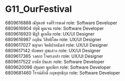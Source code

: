 # G11_OurFestival
6809616888	ณัฐพงษ์ จงศิริวรพงศ์ role: Software Developer <br>
6809616904	ปฐพี พูดเจน role: Software Developer <br>
6809616920	ฟิฏรี มูเหล็ม role: UX/UI Designer <br>
6809616987	กฤติน วิสิทธิโชค role: UX/UI Designer <br>
6809617027	ชญาดา จิตติปาลนันท์ role: UX/UI Designer <br>
6809617142	ทักษพร สุขแสวง role: UX/UI Designer <br>
6809617365	วงศกร ใจตรงกล้า role: UX/UI Designer <br>
6809617522	อานัส บินเสะ role: Software Developer <br>
6809620096	ปฐมพร พูลเพียร role: Software Developer <br>
6809681460	โรจน์ศักดิ์ กฤษสุทธิกุล role: Software Developer <br>
